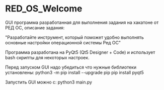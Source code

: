 # RED_OS_Welcome

GUI программа разработанная для выполнения задания на хакатоне от РЕД ОС, описание задания:

"Разработайте инструмент, который поможет удобно выполнять основные настройки операционной системы Ред ОС"

Программа разработана на PyQt5 (Qt5 Designer + Code) и использует bash скрипты для некоторых настроек.

Перед запуском GUI надо убедиться что нужные библиотеки установлены:
python3 -m pip install --upgrade pip
pip install pyqt5

Запустить GUI можно с:
python3 main.py

